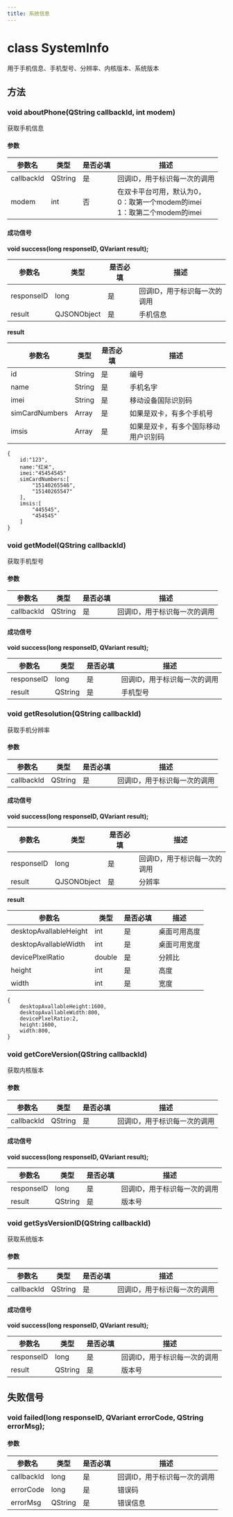 ```yaml
---
title: 系统信息
---
```


# class SystemInfo

用于手机信息、手机型号、分辨率、内核版本、系统版本

## 方法

### void aboutPhone(QString callbackId, int modem)

获取手机信息

#### 参数

| 参数名     | 类型    | 是否必填 | 描述                                                         |
| ---------- | ------- | -------- | ------------------------------------------------------------ |
| callbackId | QString | 是       | 回调ID，用于标识每一次的调用                                 |
| modem      | int     | 否       | 在双卡平台可用，默认为0，<br />0：取第一个modem的imei<br />1：取第二个modem的imei |

#### 成功信号

**void success(long responseID, QVariant result);**

| 参数名     | 类型        | 是否必填 | 描述                         |
| ---------- | ----------- | -------- | ---------------------------- |
| responseID | long        | 是       | 回调ID，用于标识每一次的调用 |
| result     | QJSONObject | 是       | 手机信息                     |

**result**

| 参数名         | 类型   | 是否必填 | 描述                                 |
| -------------- | ------ | -------- | ------------------------------------ |
| id             | String | 是       | 编号                                 |
| name           | String | 是       | 手机名字                             |
| imei           | String | 是       | 移动设备国际识别码                   |
| simCardNumbers | Array  | 是       | 如果是双卡，有多个手机号             |
| imsis          | Array  | 是       | 如果是双卡，有多个国际移动用户识别码 |

```
{
	id:"123",
	name:"红米",
	imei:"45454545"
	simCardNumbers:[
		"15140265546",
		"15140265547"
	],
	imsis:[
		"445545",
		"454545"
	]
}
```



### void getModel(QString callbackId)

获取手机型号

#### 参数

| 参数名     | 类型    | 是否必填 | 描述                         |
| ---------- | ------- | -------- | ---------------------------- |
| callbackId | QString | 是       | 回调ID，用于标识每一次的调用 |

#### 成功信号

**void success(long responseID, QVariant result);**

| 参数名     | 类型    | 是否必填 | 描述                         |
| ---------- | ------- | -------- | ---------------------------- |
| responseID | long    | 是       | 回调ID，用于标识每一次的调用 |
| result     | QString | 是       | 手机型号                     |

### void getResolution(QString callbackId)

获取手机分辨率

#### 参数

| 参数名     | 类型    | 是否必填 | 描述                         |
| ---------- | ------- | -------- | ---------------------------- |
| callbackId | QString | 是       | 回调ID，用于标识每一次的调用 |

#### 成功信号

**void success(long responseID, QVariant result);**

| 参数名     | 类型        | 是否必填 | 描述                         |
| ---------- | ----------- | -------- | ---------------------------- |
| responseID | long        | 是       | 回调ID，用于标识每一次的调用 |
| result     | QJSONObject | 是       | 分辨率                       |

**result**

| 参数名                 | 类型   | 是否必填 | 描述         |
| ---------------------- | ------ | -------- | ------------ |
| desktopAvallableHeight | int    | 是       | 桌面可用高度 |
| desktopAvallableWidth  | int    | 是       | 桌面可用宽度 |
| devicePlxelRatio       | double | 是       | 分辨比       |
| height                 | int    | 是       | 高度         |
| width                  | int    | 是       | 宽度         |

```
{
	desktopAvallableHeight:1600,
	desktopAvallableWidth:800,
	devicePlxelRatio:2,
	height:1600,
	width:800,
}
```

### void getCoreVersion(QString callbackId)

获取内核版本

#### 参数

| 参数名     | 类型    | 是否必填 | 描述                         |
| ---------- | ------- | -------- | ---------------------------- |
| callbackId | QString | 是       | 回调ID，用于标识每一次的调用 |

#### 成功信号

**void success(long responseID, QVariant result);**

| 参数名     | 类型    | 是否必填 | 描述                         |
| ---------- | ------- | -------- | ---------------------------- |
| responseID | long    | 是       | 回调ID，用于标识每一次的调用 |
| result     | QString | 是       | 版本号                       |

### void getSysVersionID(QString callbackId)

获取系统版本

#### 参数

| 参数名     | 类型    | 是否必填 | 描述                         |
| ---------- | ------- | -------- | ---------------------------- |
| callbackId | QString | 是       | 回调ID，用于标识每一次的调用 |

#### 成功信号

**void success(long responseID, QVariant result);**

| 参数名     | 类型    | 是否必填 | 描述                         |
| ---------- | ------- | -------- | ---------------------------- |
| responseID | long    | 是       | 回调ID，用于标识每一次的调用 |
| result     | QString | 是       | 版本号                       |

## 失败信号

### void failed(long responseID, QVariant errorCode, QString errorMsg);

#### 参数

| 参数名     | 类型    | 是否必填 | 描述                         |
| ---------- | ------- | -------- | ---------------------------- |
| callbackId | long    | 是       | 回调ID，用于标识每一次的调用 |
| errorCode  | long    | 是       | 错误码                       |
| errorMsg   | QString | 是       | 错误信息                     |